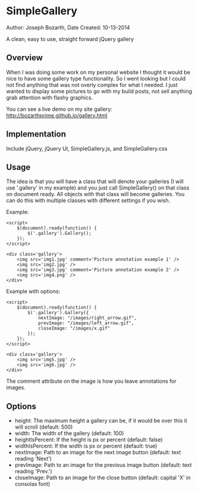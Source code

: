 SimpleGallery
=============
Author: Joseph Bozarth,
Date Created: 10-13-2014

A clean, easy to use, straight forward jQuery gallery


Overview
------------------
When I was doing some work on my personal website I thought it would be nice to have some gallery type functionality. So I went looking but I could not find anything that was not overly complex for what I needed. I just wanted to display some pictures to go with my build posts, not sell anything grab attention with flashy graphics.

You can see a live demo on my site gallery: http://bozarthprime.github.io/gallery.html


Implementation
------------------
Include jQuery, jQuery UI, SimpleGallery.js, and SimpleGallery.css


Usage
------------------
The idea is that you will have a class that will denote your galleries (I will use '.gallery' in my example) and you just call SimpleGallery() on that class on document ready. All objects with that class will become galleries. You can do this with multiple classes with different settings if you wish.

Example:
```
<script>
	$(document).ready(function() {
		$('.gallery').Gallery();
	});
</script>

<div class='gallery'>
	<img src='img1.jpg' comment='Picture annotation example 1' />
	<img src='img2.jpg' />
	<img src='img3.jpg' comment='Picture annotation example 2' />
	<img src='img4.png' />
</div>
```

Example with options:
```
<script>
	$(document).ready(function() {
		$('.gallery').Gallery({
			nextImage: "/images/right_arrow.gif", 
			prevImage: "/images/left_arrow.gif",
			closeImage: "/images/x.gif"
		});
	});
</script>

<div class='gallery'>
	<img src='img5.jpg' />
	<img src='img6.jpg' />
</div>
```

The comment attribute on the image is how you leave annotations for images.

Options
------------------
* height: The maximum height a gallery can be, if it would be over this it will scroll (default: 500)
* width: The width of the gallery (default: 100)
* heightIsPercent: If the height is px or percent (default: false)
* widthIsPercent: If the width is px or percent (default: true)
* nextImage: Path to an image for the next image button (default: text reading 'Next')
* prevImage: Path to an image for the previous image button (default: text reading 'Prev.')
* closeImage: Path to an image for the close button (default: capital 'X' in consolas font)
